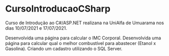 # CursoIntroducaoCSharp
Curso de Introdução ao C#/ASP.NET realizana na UniAlfa de Umuarama nos dias 10/07/2021 e 17/07/2021.

Desenvolvida uma página para calcular o IMC Corporal.
Desenvolvida uma página para calcular qual o melhor combustível para abastecer (Etanol x Gasolina).
Criando um cadastro utilizando o SQL Server.
